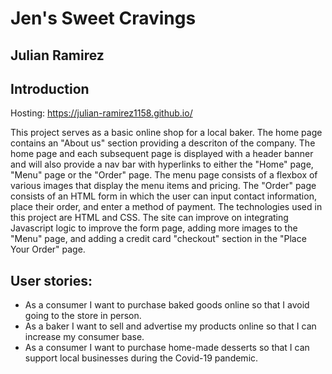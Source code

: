 # Jen's Sweet Cravings
## Julian Ramirez

## Introduction

Hosting: https://julian-ramirez1158.github.io/

This project serves as a basic online shop for a local baker. The home page contains an "About us" section providing a descriton of the company. The home page and each subsequent page is displayed with a header banner and will also provide a nav bar with hyperlinks to either the "Home" page, "Menu" page or the "Order" page. The menu page consists of a flexbox of various images that display the menu items and pricing. The "Order" page consists of an HTML form in which the user can input contact information, place their order, and enter a method of payment. The technologies used in this project are HTML and CSS. The site can improve on integrating Javascript logic to improve the form page, adding more images to the "Menu" page, and adding a credit card "checkout" section in the "Place Your Order" page.  

## User stories:
- As a consumer I want to purchase baked goods online so that I avoid going to the store in person.
- As a baker I want to sell and advertise my products online so that I can increase my consumer base.
- As a consumer I want to purchase home-made desserts so that I can support local businesses during the Covid-19 pandemic.
